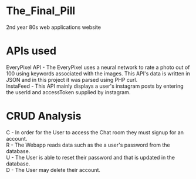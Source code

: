 # The_Final_Pill
2nd year 80s web applications website

# APIs used
EveryPixel API - The EveryPixel uses a neural network to rate a photo out of 100 using keywords associated with the images. This API's data is written in JSON and in this project it was parsed using PHP curl.
<br />InstaFeed - This API mainly displays a user's instagram posts by entering the userId and accessToken supplied by instagram.

# CRUD Analysis
C - In order for the User to access the Chat room they must signup for an account.
<br />R - The Webapp reads data such as the a user's password from the database.
<br />U - The User is able to reset their password and that is updated in the database.
<br />D - The User may delete their account.
